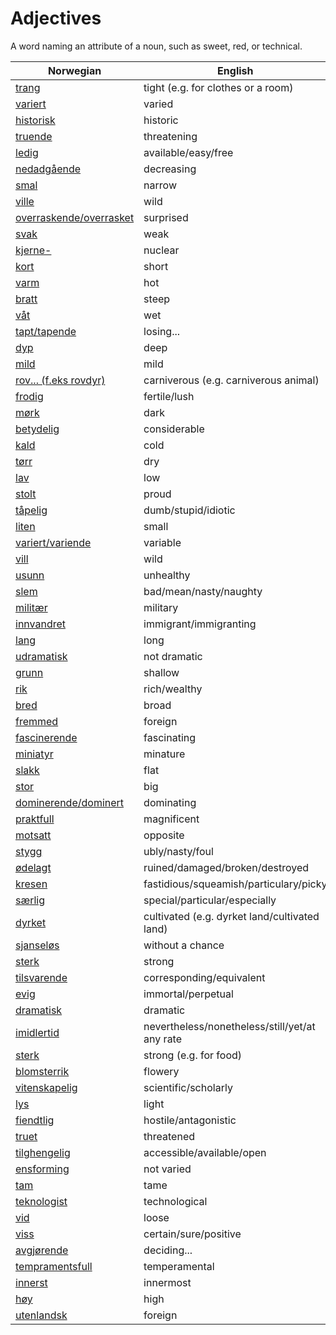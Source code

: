 # Adjectives

A word naming an attribute of a noun, such as sweet, red, or technical.

| Norwegian | English |
| --- | --- |
| [trang](https://www.ordnett.no/search?language=no&phrase=trang) | tight (e.g. for clothes or a room) |
| [variert](https://www.ordnett.no/search?language=no&phrase=variert) | varied |
| [historisk](https://www.ordnett.no/search?language=no&phrase=historisk) | historic |
| [truende](https://www.ordnett.no/search?language=no&phrase=truende) | threatening |
| [ledig](https://www.ordnett.no/search?language=no&phrase=ledig) | available/easy/free |
| [nedadgående](https://www.ordnett.no/search?language=no&phrase=nedadgående) | decreasing |
| [smal](https://www.ordnett.no/search?language=no&phrase=smal) | narrow |
| [ville](https://www.ordnett.no/search?language=no&phrase=ville) | wild |
| [overraskende/overrasket](https://www.ordnett.no/search?language=no&phrase=overraskende/overrasket) | surprised |
| [svak](https://www.ordnett.no/search?language=no&phrase=svak) | weak |
| [kjerne-](https://www.ordnett.no/search?language=no&phrase=kjerne-) | nuclear |
| [kort](https://www.ordnett.no/search?language=no&phrase=kort) | short |
| [varm](https://www.ordnett.no/search?language=no&phrase=varm) | hot |
| [bratt](https://www.ordnett.no/search?language=no&phrase=bratt) | steep |
| [våt](https://www.ordnett.no/search?language=no&phrase=våt) | wet |
| [tapt/tapende](https://www.ordnett.no/search?language=no&phrase=tapt/tapende) | losing... |
| [dyp](https://www.ordnett.no/search?language=no&phrase=dyp) | deep |
| [mild](https://www.ordnett.no/search?language=no&phrase=mild) | mild |
| [rov... (f.eks rovdyr)](https://www.ordnett.no/search?language=no&phrase=rov...%20(f.eks%20rovdyr)) | carniverous (e.g. carniverous animal) |
| [frodig](https://www.ordnett.no/search?language=no&phrase=frodig) | fertile/lush |
| [mørk](https://www.ordnett.no/search?language=no&phrase=mørk) | dark |
| [betydelig](https://www.ordnett.no/search?language=no&phrase=betydelig) | considerable |
| [kald](https://www.ordnett.no/search?language=no&phrase=kald) | cold |
| [tørr](https://www.ordnett.no/search?language=no&phrase=tørr) | dry |
| [lav](https://www.ordnett.no/search?language=no&phrase=lav) | low |
| [stolt](https://www.ordnett.no/search?language=no&phrase=stolt) | proud |
| [tåpelig](https://www.ordnett.no/search?language=no&phrase=tåpelig) | dumb/stupid/idiotic |
| [liten](https://www.ordnett.no/search?language=no&phrase=liten) | small |
| [variert/variende](https://www.ordnett.no/search?language=no&phrase=variert/variende) | variable |
| [vill](https://www.ordnett.no/search?language=no&phrase=vill) | wild |
| [usunn](https://www.ordnett.no/search?language=no&phrase=usunn) | unhealthy |
| [slem](https://www.ordnett.no/search?language=no&phrase=slem) | bad/mean/nasty/naughty |
| [militær](https://www.ordnett.no/search?language=no&phrase=militær) | military |
| [innvandret](https://www.ordnett.no/search?language=no&phrase=innvandret) | immigrant/immigranting |
| [lang](https://www.ordnett.no/search?language=no&phrase=lang) | long |
| [udramatisk](https://www.ordnett.no/search?language=no&phrase=udramatisk) | not dramatic |
| [grunn](https://www.ordnett.no/search?language=no&phrase=grunn) | shallow |
| [rik](https://www.ordnett.no/search?language=no&phrase=rik) | rich/wealthy |
| [bred](https://www.ordnett.no/search?language=no&phrase=bred) | broad |
| [fremmed](https://www.ordnett.no/search?language=no&phrase=fremmed) | foreign |
| [fascinerende](https://www.ordnett.no/search?language=no&phrase=fascinerende) | fascinating |
| [miniatyr](https://www.ordnett.no/search?language=no&phrase=miniatyr) | minature |
| [slakk](https://www.ordnett.no/search?language=no&phrase=slakk) | flat |
| [stor](https://www.ordnett.no/search?language=no&phrase=stor) | big |
| [dominerende/dominert](https://www.ordnett.no/search?language=no&phrase=dominerende/dominert) | dominating |
| [praktfull](https://www.ordnett.no/search?language=no&phrase=praktfull) | magnificent |
| [motsatt](https://www.ordnett.no/search?language=no&phrase=motsatt) | opposite |
| [stygg](https://www.ordnett.no/search?language=no&phrase=stygg) | ubly/nasty/foul |
| [ødelagt](https://www.ordnett.no/search?language=no&phrase=ødelagt) | ruined/damaged/broken/destroyed |
| [kresen](https://www.ordnett.no/search?language=no&phrase=kresen) | fastidious/squeamish/particulary/picky |
| [særlig](https://www.ordnett.no/search?language=no&phrase=særlig) | special/particular/especially |
| [dyrket](https://www.ordnett.no/search?language=no&phrase=dyrket) | cultivated (e.g. dyrket land/cultivated land) |
| [sjanseløs](https://www.ordnett.no/search?language=no&phrase=sjanseløs) | without a chance |
| [sterk](https://www.ordnett.no/search?language=no&phrase=sterk) | strong |
| [tilsvarende](https://www.ordnett.no/search?language=no&phrase=tilsvarende) | corresponding/equivalent |
| [evig](https://www.ordnett.no/search?language=no&phrase=evig) | immortal/perpetual |
| [dramatisk](https://www.ordnett.no/search?language=no&phrase=dramatisk) | dramatic |
| [imidlertid](https://www.ordnett.no/search?language=no&phrase=imidlertid) | nevertheless/nonetheless/still/yet/at any rate |
| [sterk](https://www.ordnett.no/search?language=no&phrase=sterk) | strong (e.g. for food) |
| [blomsterrik](https://www.ordnett.no/search?language=no&phrase=blomsterrik) | flowery |
| [vitenskapelig](https://www.ordnett.no/search?language=no&phrase=vitenskapelig) | scientific/scholarly |
| [lys](https://www.ordnett.no/search?language=no&phrase=lys) | light |
| [fiendtlig](https://www.ordnett.no/search?language=no&phrase=fiendtlig) | hostile/antagonistic |
| [truet](https://www.ordnett.no/search?language=no&phrase=truet) | threatened |
| [tilghengelig](https://www.ordnett.no/search?language=no&phrase=tilghengelig) | accessible/available/open |
| [ensforming](https://www.ordnett.no/search?language=no&phrase=ensforming) | not varied |
| [tam](https://www.ordnett.no/search?language=no&phrase=tam) | tame |
| [teknologist](https://www.ordnett.no/search?language=no&phrase=teknologist) | technological |
| [vid](https://www.ordnett.no/search?language=no&phrase=vid) | loose |
| [viss](https://www.ordnett.no/search?language=no&phrase=viss) | certain/sure/positive |
| [avgjørende](https://www.ordnett.no/search?language=no&phrase=avgjørende) | deciding... |
| [tempramentsfull](https://www.ordnett.no/search?language=no&phrase=tempramentsfull) | temperamental |
| [innerst](https://www.ordnett.no/search?language=no&phrase=innerst) | innermost |
| [høy](https://www.ordnett.no/search?language=no&phrase=høy) | high |
| [utenlandsk](https://www.ordnett.no/search?language=no&phrase=utenlandsk) | foreign |

